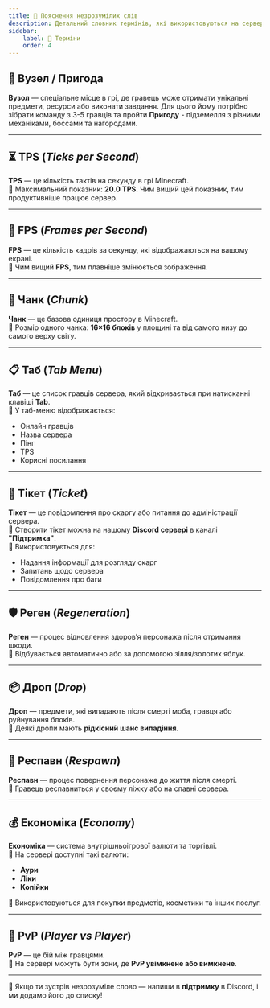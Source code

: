 ```yaml
---
title: 📖 Пояснення незрозумілих слів
description: Детальний словник термінів, які використовуються на сервері
sidebar:
    label: 📝 Терміни
    order: 4
---
```


## 🌄 Вузел / Пригода

**Вузол** — спеціальне місце в грі, де гравець може отримати унікальні предмети, ресурси або виконати завдання.
Для цього йому потрібно зібрати команду з 3-5 гравців та пройти **Пригоду** - підземелля з різними механіками, боссами та нагородами.

---

## ⏳ TPS (*Ticks per Second*)

**TPS** — це кількість тактів на секунду в грі Minecraft.  
📌 Максимальний показник: **20.0 TPS**. Чим вищий цей показник, тим продуктивніше працює сервер.

---

## 🎥 FPS (*Frames per Second*)

**FPS** — це кількість кадрів за секунду, які відображаються на вашому екрані.  
📌 Чим вищий **FPS**, тим плавніше змінюється зображення.

---

## 🔳 Чанк (*Chunk*)

**Чанк** — це базова одиниця простору в Minecraft.  
📌 Розмір одного чанка: **16×16 блоків** у площині та від самого низу до самого верху світу.

---

## 📋 Таб (*Tab Menu*)

**Таб** — це список гравців сервера, який відкривається при натисканні клавіші **Tab**.  
📌 У таб-меню відображається:
- Онлайн гравців
- Назва сервера
- Пінг
- TPS
- Корисні посилання

---

## 🎫 Тікет (*Ticket*)

**Тікет** — це повідомлення про скаргу або питання до адміністрації сервера.  
📌 Створити тікет можна на нашому **Discord сервері** в каналі **"Підтримка"**.  
📌 Використовується для:
- Надання інформації для розгляду скарг
- Запитань щодо сервера
- Повідомлення про баги

---

## 🛡️ Реген (*Regeneration*)

**Реген** — процес відновлення здоров’я персонажа після отримання шкоди.  
📌 Відбувається автоматично або за допомогою зілля/золотих яблук.

---

## 📦 Дроп (*Drop*)

**Дроп** — предмети, які випадають після смерті моба, гравця або руйнування блоків.  
📌 Деякі дропи мають **рідкісний шанс випадіння**.

---

## 🔄 Респавн (*Respawn*)

**Респавн** — процес повернення персонажа до життя після смерті.  
📌 Гравець респавниться у своєму ліжку або на спавні сервера.

---

## 💰 Економіка (*Economy*)

**Економіка** — система внутрішньоігрової валюти та торгівлі.  
📌 На сервері доступні такі валюти:
- **Аури**
- **Ліки**
- **Копійки**

📌 Використовуються для покупки предметів, косметики та інших послуг.

---

## 🏹 PvP (*Player vs Player*)

**PvP** — це бій між гравцями.  
📌 На сервері можуть бути зони, де **PvP увімкнене або вимкнене**.

---

📌 Якщо ти зустрів незрозуміле слово — напиши в **підтримку** в Discord, і ми додамо його до списку!
